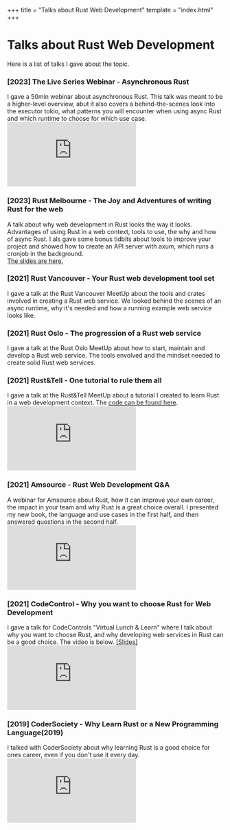 +++
title = "Talks about Rust Web Development"
template = "index.html"
+++

# Talks about Rust Web Development

Here is a list of talks I gave about the topic. 

<div class="card">
    <h3>[2023] The Live Series Webinar - Asynchronous Rust</h3>
   I gave a 50min webinar about asynchronous Rust. This talk was meant to be a higher-level overview, abut it also covers a behind-the-scenes look into the executor tokio, what patterns you will encounter when using async Rust and which runtime to choose for which use case.  
    <br />
    <div class="slide_iframe">
        <iframe src="https://www.youtube.com/embed/kSQ9-JSl0z4" title="YouTube video player" frameborder="0" allow="accelerometer; autoplay; clipboard-write; encrypted-media; gyroscope; picture-in-picture; web-share" allowfullscreen></iframe>
    </div>
</div>


<div class="card">
    <h3>[2023] Rust Melbourne - The Joy and Adventures of writing Rust for the web</h3>
    A talk about why web development in Rust looks the way it looks. Advantages of using Rust in a web context, tools to use, the why and how of async Rust. I als gave some bonus tidbits about tools to improve your project and showed how to create an API server with axum, which runs a cronjob in the background.
    <br />
    <a href="https://www.slideshare.net/slideshow/rust-melbourne-meetup-rust-web-development/269743693">The slides are here.</a>
</div>

<div class="card">
    <h3>[2021] Rust Vancouver - Your Rust web development tool set</h3>
    I gave a talk at the Rust Vancouver MeetUp about the tools and crates involved in creating a Rust web service. We looked behind the scenes of an async runtime, why it's needed and how a running example web service looks like. 
</div>

<div class="card">
    <h3>[2021] Rust Oslo - The progression of a Rust web service</h3>
    I gave a talk at the Rust Oslo MeetUp about how to start, maintain and develop a Rust web service. The tools envolved and the mindset needed to create solid Rust web services. 
</div>



<div class="card">
    <h3>[2021] Rust&Tell - One tutorial to rule them all</h3>
    I gave a talk at the Rust&Tell MeetUp about a tutorial I created to learn Rust in a web development context. The <a href="https://git.sr.ht/~gruberb/onetutorial">code can be found here</a>.
    <br />
    <div class="slide_iframe">
    <iframe src="https://www.youtube.com/embed/QoatPlzc0-Y" title="YouTube video player" frameborder="0" allow="accelerometer; autoplay; clipboard-write; encrypted-media; gyroscope; picture-in-picture" allowfullscreen></iframe>
    </div>
</div>

<div class="card">
    <h3>[2021] Amsource - Rust Web Development Q&A</h3>
    A webinar for Amsource about Rust, how it can improve your own career, the impact in your team and why Rust is a great choice overall. I presented my new book, the language and use cases in the first half, and then answered questions in the second half.
    <br />
    <div class="slide_iframe">
        <iframe src="https://www.youtube.com/embed/t14FkAChaxQ" title="YouTube video player" frameborder="0" allow="accelerometer; autoplay; clipboard-write; encrypted-media; gyroscope; picture-in-picture" allowfullscreen></iframe>
    </div>
</div>

<div class="card">
<h3>[2021] CodeControl - Why you want to choose Rust for Web Development</h3>
I gave a talk for CodeControls "Virtual Lunch & Learn" where I talk about why you want to choose Rust, and why developing web services in Rust can be a good choice. The video is below. <a href="https://docs.google.com/presentation/d/e/2PACX-1vQeOh-CHSdtAZlIz_E2H_sj8Sm41UCDPCPFwzW0gzwPMb8LwSPevCL6hnndXq-QFA4Jmgs6UvsjjVzE/pub?start=false&loop=false&delayms=3000">[Slides]</a>
<br />
<div class="slide_iframe">
    <iframe src="https://www.youtube.com/embed/s2Xk3dMTHg8" title="YouTube video player" frameborder="0" allow="accelerometer; autoplay; clipboard-write; encrypted-media; gyroscope; picture-in-picture" allowfullscreen></iframe>
</div></div>
    
<div class="card">
    <h3>[2019] CoderSociety - Why Learn Rust or a New Programming Language(2019)</h3>
    I talked with CoderSociety about why learning Rust is a good choice for ones career, even if you don't use it every day.
    <br />
    <div class="slide_iframe">
        <iframe src="https://www.youtube.com/embed/6X4QhGbcOB0" title="YouTube video player" frameborder="0" allow="accelerometer; autoplay; clipboard-write; encrypted-media; gyroscope; picture-in-picture" allowfullscreen></iframe>
    </div>
</div>


